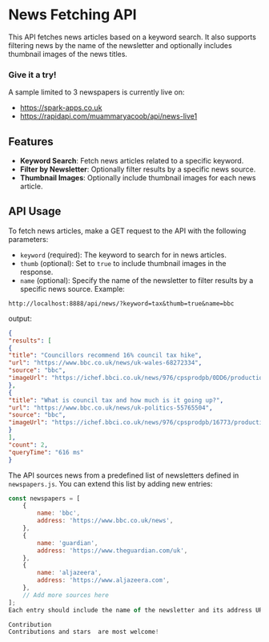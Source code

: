# News Fetching API

This API fetches news articles based on a keyword search. It also supports filtering news by the name of the newsletter and optionally includes thumbnail images of the news titles.
### Give it a try!
A sample limited to 3 newspapers is currently live on:
- https://spark-apps.co.uk
- https://rapidapi.com/muammaryacoob/api/news-live1


## Features

- **Keyword Search**: Fetch news articles related to a specific keyword.
- **Filter by Newsletter**: Optionally filter results by a specific news source.
- **Thumbnail Images**: Optionally include thumbnail images for each news article.

## API Usage

To fetch news articles, make a GET request to the API with the following parameters:
- `keyword` (required): The keyword to search for in news articles.
- `thumb` (optional): Set to `true` to include thumbnail images in the response.
- `name` (optional): Specify the name of the newsletter to filter results by a specific news source.
Example:
```shell
http://localhost:8888/api/news/?keyword=tax&thumb=true&name=bbc
```
output:
```json
{
"results": [
{
"title": "Councillors recommend 16% council tax hike",
"url": "https://www.bbc.co.uk/news/uk-wales-68272334",
"source": "bbc",
"imageUrl": "https://ichef.bbci.co.uk/news/976/cpsprodpb/0DD6/production/_132624530_tenby_gettyimages-1475141702.jpg"
},
{
"title": "What is council tax and how much is it going up?",
"url": "https://www.bbc.co.uk/news/uk-politics-55765504",
"source": "bbc",
"imageUrl": "https://ichef.bbci.co.uk/news/976/cpsprodpb/16773/production/_132591029_gettyimages-1393688319-1.jpg"
}
],
"count": 2,
"queryTime": "616 ms"
}
```
The API sources news from a predefined list of newsletters defined in `newspapers.js`. You can extend this list by adding new entries:

```javascript
const newspapers = [
    {
        name: 'bbc',
        address: 'https://www.bbc.co.uk/news',
    },
    {
        name: 'guardian',
        address: 'https://www.theguardian.com/uk',
    },
    {
        name: 'aljazeera',
        address: 'https://www.aljazeera.com',
    },
    // Add more sources here
];
Each entry should include the name of the newsletter and its address URL.

Contribution
Contributions and stars  are most welcome!